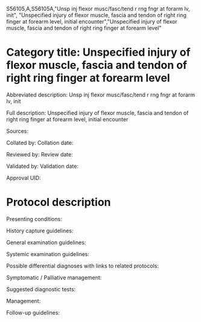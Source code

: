 S56105,A,S56105A,"Unsp inj flexor musc/fasc/tend r rng fngr at forarm lv, init", "Unspecified injury of flexor muscle, fascia and tendon of right ring finger at forearm level, initial encounter","Unspecified injury of flexor muscle, fascia and tendon of right ring finger at forearm level"
# Category title: Unspecified injury of flexor muscle, fascia and tendon of right ring finger at forearm level

Abbreviated description: Unsp inj flexor musc/fasc/tend r rng fngr at forarm lv, init

Full description: Unspecified injury of flexor muscle, fascia and tendon of right ring finger at forearm level, initial encounter

Sources:

Collated by:
Collation date:

Reviewed by:
Review date:

Validated by:
Validation date:

Approval UID:

# Protocol description

Presenting conditions:

History capture guidelines:

General examination guidelines:

Systemic examination guidelines:

Possible differential diagnoses with links to related protocols:

Symptomatic / Palliative management:

Suggested diagnostic tests:

Management:

Follow-up guidelines:
